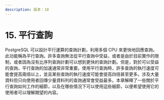 ```yaml
---
description: 版本：10
---
```


# 15. 平行查詢

PostgreSQL 可以設計平行運算的查詢計劃，利用多個 CPU 來更快地回應查詢。此功能稱為平行查詢。許多查詢無法從平行查詢中受益，或者是由於目前實作的限制，或者因為沒有比序列查詢計劃可以想到更快的查詢計劃。但是，對於可以受益的查詢，平行查詢的加速通常非常重要。使用平行查詢時，許多查詢的執行速度可能會提高兩倍以上，並且某些查詢的執行速度可能會提高四倍甚至更多。涉及大量資料但只向使用者回傳少量資料列的查詢通常會受益最多。本章解釋了一些關於平行查詢如何工作的細節，以及在哪些情況下可以使用這些細節，以便希望使用它的使用者可以理解期望的內容。

